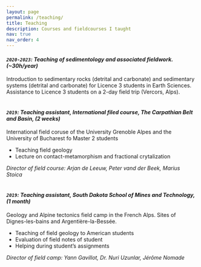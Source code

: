 ```yaml
---
layout: page
permalink: /teaching/
title: Teaching
description: Courses and fieldcourses I taught
nav: true
nav_order: 4
---
```


#### _`2020-2023`: Teaching of sedimentology and associated fieldwork. <b>(~30h/year)</b>_
Introduction to sedimentary rocks (detrital and carbonate) and sedimentary systems (detrital and carbonate) for Licence 3 students in Earth Sciences. Assistance to Licence 3 students on a 2-day field trip (Vercors, Alps).<br>
<br>

#### _`2019`: Teaching assistant, International filed course, The Carpathian Belt and Basin, <b>(2 weeks) </b>_
International field coruse of the University Grenoble Alpes and the University of Bucharest fo Master 2 students
<ul>
  <li>Teaching field geology</li>
  <li>Lecture on contact-metamorphism and fractional crytalization </li>
</ul>

_Director of field course: Arjan de Leeuw, Peter vand der Beek, Marius Stoica_
<br>
<br>


#### _`2019`: Teaching assistant, South Dakota School of Mines and Technology, <b>(1 month) </b>_
Geology and Alpine tectonics field camp in the French Alps. Sites of Dignes-les-bains and Argentière-la-Bessée.

<ul>
  <li>Teaching of field geology to American students</li>
  <li>Evaluation of field notes of student</li>
  <li>Helping during student’s assignments</li>
</ul>

_Director of field camp: Yann Gavillot, Dr. Nuri Uzunlar, Jérôme Nomade_
<br>
<br>
